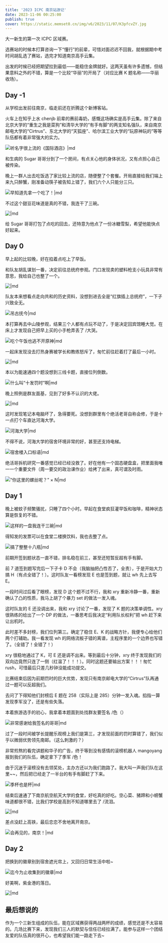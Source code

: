 ```yaml
---
title: '2023 ICPC 南京站游记'
date: 2023-11-06 00:25:00
publish: true
cover: https://static.memset0.cn/img/v6/2023/11/07/K3pfcvZY.jpg
---
```


大一新生的第一次 ICPC 区域赛。

选赛站的时候本打算咨询一下“懂行”的前辈，可惜对面迟迟不回我，就根据期中考时间胡乱选了赛站，选完才知道南京高手云集。

出发的时候已经把期望拉到最低——能稳住金牌就好。这两天虽有许多遗憾，但结果意料之外的不错，算是一个比较“华丽”的开局了（对应比赛 K 题名称——华丽收场）。

<!-- more -->

## Day -1

从学校出发前往南京，临走前还在折腾这个新博客站。

火车上在知乎上水 chenjb 前辈的赛前毒奶，感慨这场确实是高手云集。除了来自北京大学的“重生之我是菜狗”和清华大学的“有手有脚”的两支知名强队，来自南京邮电大学的“Cirtrus”、东北大学的“天狐座”、哈尔滨工业大学的“玩原神玩的”等等队伍都有着非常强大的实力。

![听名字很上流的《国际酒店》|md](https://static.memset0.cn/img/v6/2023/11/07/efYripY6.jpg)

和生病的 Sugar 哥哥分到了一个房间，有点关心他的身体状况，又有点担心自己被传染。

晚上一群人出去吃饭选了家比较上流的店，随便整了个套餐。开局直接给我们端上来九只醉蟹，刚准备动筷子被告知上错了，我们六个人只能分三只。

![早知道先拿一个吃了！|md](https://static.memset0.cn/img/v6/2023/11/07/vZMR6bRh.jpeg)

不过这个甜豆花味道是真的不错，我连干了三碗。

![|md](https://static.memset0.cn/img/v6/2023/11/07/9vtSDfPX.jpeg)

给 Sugar 哥哥打包了点吃的回去，还特意为他点了一份冰糖雪梨，希望他能快点好起来。

## Day 0

早上起的比较晚，好在掐着点吃上了早饭。

和队友胡乱谋划一番，决定前往总统府参观。门口发现卖的塑料枪支小玩具非常有意思，我给自己也整了一个。

![|md](https://static.memset0.cn/img/v6/2023/11/06/InXFjUWy.jpeg)

队友本来想看点走向共和的历史资料，没想到进去全是“红旗插上总统府”，一下子兴致全无。

![吊古抚今|md](https://static.memset0.cn/img/v6/2023/11/06/ATCwfcBL.jpeg)

本打算再去中山陵参观，结果三个人都有点玩不动了，于是决定回宾馆睡大觉。在床上才发现自己把早上买的小手枪弄丢了 /大哭。

![吃个午饭也逃不开原神|md](https://static.memset0.cn/img/v6/2023/11/06/ihKHBl7U.jpeg)

一起床发现没去打热身赛被学长和教练怒斥了，匆忙前往赶着打了最后一小时。

![|md](https://static.memset0.cn/img/v6/2023/11/06/6swKmcSb.jpeg)

本以为能速通四个题没想到三线卡题，直接位列倒数。

![什么叫“十发罚时”啊|md](https://static.memset0.cn/img/v6/2023/11/06/qlwCnygw.jpeg)

晚上照例是群友面基，见到了好多不认识的大佬。

![|md](https://static.memset0.cn/img/v6/2023/11/07/Go2aQCX7.jpg)

这时发现笔记本电脑坏了，急得要死。没想到群里有个绝活老哥自称会修，于是十一点打个车直达河海大学。

![河海大学|md](https://static.memset0.cn/img/v6/2023/11/07/6bU9Wk40.jpeg)

不得不说，河海大学的宿舍环境非常的好，甚至还支持电梯。

![宿舍楼入口标语|md](https://static.memset0.cn/img/v6/2023/11/07/qWPy5MIw.jpg)

绝活哥拆机研究一番感觉已经已经没救了。好在他有一个固态硬盘盒，把里面我唯一一个重要文件（周一要交的政治课作业）给拷了出来，真可谓及时雨。

![“你这里的螺丝呢？” × N|md](https://static.memset0.cn/img/v6/2023/11/07/sEGuepBm.jpeg)

## Day 1

晚上被蚊子频繁骚扰，只睡了四个小时。早起在食堂疯狂灌早饭和咖啡，精神状态算是恢复的不错。

![这样的一盘我连干三碗|md](https://static.memset0.cn/img/v6/2023/11/06/Y4ELL6ve.jpeg)

得知发的发票可以在食堂二楼换饮料，我也去整了点。

![搞了整整十八瓶|md](https://static.memset0.cn/img/v6/2023/11/07/8mUDghqE.jpg)

前期开签到题状态一直不错，排名稳在前三，甚至还短暂反超有手有脚。

前 7 道签到题写完后一下子卡 D 不会（我脑抽把凸性否了，全责），于是开始大力搞 H（有点全错了！）。这时队友一看榜发现 E 也是签到题，就让 wh 先上去写 E。

一段时间过后看了眼榜，发现 D 这个题不过不行，我和 xry 重新冷静一番，重新确认了凸的性质，我马上胡了个暴力 set 的做法一发入魂。

这时队友的 E 还没调出来，我和 xry 讨论了一番，发现了 K 题的决策单调性。xry 很熟练的给出了一个 DP 的做法，一番思考后我决定“利用队长权利”把 wh 赶下来让出机时。

此时差不多封榜，我们位列第三。确定了稳住 E、K 的战略方针，我便专心给他们两个打辅助。我一看发现 wh 的网络流板子错的离谱，主程序里的一个边界也写错了。（全错了！全错了！）

xry 很稳地通过了 K，可 E 还是调不出来。等到最后十分钟，xry 终于发现我们的双向边竟然只连了一侧（红温了！！！）。同时这题还要输出方案！！！匆忙 rush，可惜最后只差几秒钟没能成功提交。

比赛结束后因为前期罚时的巨大优势，发现只有南京邮电大学的“Cirtrus”队再通过一题可以反超我们。

去问了下得知他们封榜后 E 题在 258（实际上是 285）分钟一发入魂。掐指一算发现季军没了，还是有些失落。

本着旅游选手的初心，我拿着本题面到处找群友要签名 /色（）

![非常感谢给我签名的哥哥|md](https://static.memset0.cn/img/v6/2023/11/06/5dJ6Qvwq.jpeg)

过了一段时间被学长提醒乐观榜上我们是第三，才发现前面的罚时算错了，我们似乎以微弱优势领先南邮。（这么刺激的？）

非常煎熬的看完讲题和华子的广告，终于等到没有感情的滚榜机器人 mangoyang 报到我们的队伍，确定拿下了季军 /色！

由于沉迷于滚榜没有去领奖处，主办方还以为我们跑路了。我大叫一声我们队在这里~~，然后把已经走了一半台的有手有脚赶了下来。

![季杯也是杯|md](https://static.memset0.cn/img/v6/2023/11/06/9aJmjRDK.jpeg)

结束后速通了下南京航空航天大学的食堂，好吃真的好吃。空心菜、猪蹄和小螃蟹味道都很不错，比我们学校是高到不知道哪里去了 /流泪。

![|md](https://static.memset0.cn/img/v6/2023/11/06/cXTO3ltp.jpeg)

差点没赶上高铁，最后恋恋不舍地离开南京。

![会再见的，南京！|md](https://static.memset0.cn/img/v6/2023/11/06/q5Gkieb2.jpeg)

## Day 2

把换到的徽章别到宿舍遮光帘上，又回归日常生活中啦~

![迄今为止收集到的徽章|md](https://static.memset0.cn/img/v6/2023/11/06/LrRegqMR.jpeg)

好美啊，紫金港的落日。

![|md](https://static.memset0.cn/img/v6/2023/11/06/uFqKlIHn.jpeg)

## 最后想说的

作为一个三新生组成的队伍，能在区域赛获得两战两杯的成绩，感觉还是不太容易的。几场比赛下来，发现我们三人的默契与信任已经拉满了。能参与这样一个团结友爱的队伍真的很开心，也希望我们能一路走下去~
